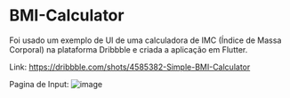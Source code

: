 # BMI-Calculator
Foi usado um exemplo de UI de uma calculadora de IMC (Índice de Massa Corporal) na plataforma Dribbble e criada a aplicação em Flutter.

Link: https://dribbble.com/shots/4585382-Simple-BMI-Calculator

Pagina de Input:
![image](https://user-images.githubusercontent.com/60243480/212914651-db1c2436-c670-4734-bdd2-a59cb408bb8f.png)
